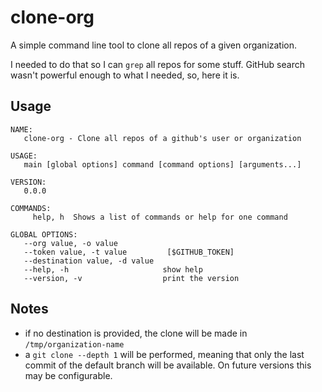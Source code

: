 # clone-org

A simple command line tool to clone all repos of a given organization.

I needed to do that so I can `grep` all repos for some stuff. GitHub search
wasn't powerful enough to what I needed, so, here it is.

## Usage

```
NAME:
   clone-org - Clone all repos of a github's user or organization

USAGE:
   main [global options] command [command options] [arguments...]

VERSION:
   0.0.0

COMMANDS:
     help, h  Shows a list of commands or help for one command

GLOBAL OPTIONS:
   --org value, -o value
   --token value, -t value         [$GITHUB_TOKEN]
   --destination value, -d value
   --help, -h                     show help
   --version, -v                  print the version
```

## Notes

* if no destination is provided, the clone will be made in
`/tmp/organization-name`
* a `git clone --depth 1` will be performed, meaning that only the last commit
of the default branch will be available. On future versions this may be
configurable.

